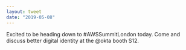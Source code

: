 ```yaml
---
layout: tweet
date: "2019-05-08"
---
```


Excited to be heading down to #AWSSummitLondon today. Come and discuss better digital identity at the @okta booth S12.
